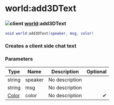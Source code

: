 # world:add3DText

### ![client](../../home/world/.gitbook/assets/client.png) [world](../../home/world/home/world/):add3DText

```lua
void world:add3DText(speaker, msg, color)
```

### Creates a client side chat text

### Parameters

| Type                                  | Name    | Description    | Optional |
| ------------------------------------- | ------- | -------------- | -------: |
| string                                | speaker | No description |          |
| string                                | msg     | No description |          |
| [Color](../../home/world/home/Color/) | color   | No description |        ✔ |
